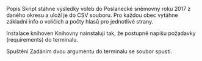 Popis
Skript stáhne výsledky voleb do Poslanecké sněmovny roku 2017 z daného okresu a uloží je do CSV souboru. Pro každou obec vytáhne základní info o voličích a počty hlasů pro jednotlivé strany.

Instalace knihoven
Knihovny nainstaluji tak, že postupně napíšu požadavky (requirements) do terminalu.

Spuštění
Zadáním dvou argumentu do terminalu se soubor spustí.
